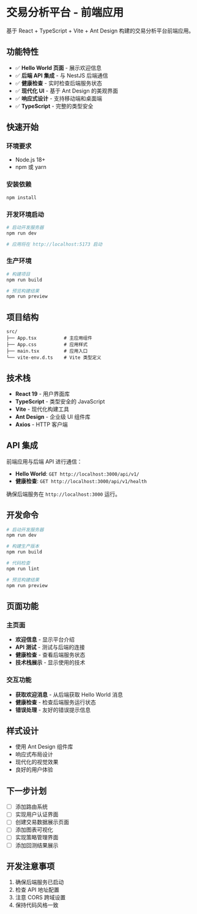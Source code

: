 # 交易分析平台 - 前端应用

基于 React + TypeScript + Vite + Ant Design 构建的交易分析平台前端应用。

## 功能特性

- ✅ **Hello World 页面** - 展示欢迎信息
- ✅ **后端 API 集成** - 与 NestJS 后端通信
- ✅ **健康检查** - 实时检查后端服务状态
- ✅ **现代化 UI** - 基于 Ant Design 的美观界面
- ✅ **响应式设计** - 支持移动端和桌面端
- ✅ **TypeScript** - 完整的类型安全

## 快速开始

### 环境要求

- Node.js 18+
- npm 或 yarn

### 安装依赖

```bash
npm install
```

### 开发环境启动

```bash
# 启动开发服务器
npm run dev

# 应用将在 http://localhost:5173 启动
```

### 生产环境

```bash
# 构建项目
npm run build

# 预览构建结果
npm run preview
```

## 项目结构

```
src/
├── App.tsx          # 主应用组件
├── App.css          # 应用样式
├── main.tsx         # 应用入口
└── vite-env.d.ts    # Vite 类型定义
```

## 技术栈

- **React 19** - 用户界面库
- **TypeScript** - 类型安全的 JavaScript
- **Vite** - 现代化构建工具
- **Ant Design** - 企业级 UI 组件库
- **Axios** - HTTP 客户端

## API 集成

前端应用与后端 API 进行通信：

- **Hello World**: `GET http://localhost:3000/api/v1/`
- **健康检查**: `GET http://localhost:3000/api/v1/health`

确保后端服务在 `http://localhost:3000` 运行。

## 开发命令

```bash
# 启动开发服务器
npm run dev

# 构建生产版本
npm run build

# 代码检查
npm run lint

# 预览构建结果
npm run preview
```

## 页面功能

### 主页面

- **欢迎信息** - 显示平台介绍
- **API 测试** - 测试与后端的连接
- **健康检查** - 查看后端服务状态
- **技术栈展示** - 显示使用的技术

### 交互功能

- **获取欢迎消息** - 从后端获取 Hello World 消息
- **健康检查** - 检查后端服务运行状态
- **错误处理** - 友好的错误提示信息

## 样式设计

- 使用 Ant Design 组件库
- 响应式布局设计
- 现代化的视觉效果
- 良好的用户体验

## 下一步计划

- [ ] 添加路由系统
- [ ] 实现用户认证界面
- [ ] 创建交易数据展示页面
- [ ] 添加图表可视化
- [ ] 实现策略管理界面
- [ ] 添加回测结果展示

## 开发注意事项

1. 确保后端服务已启动
2. 检查 API 地址配置
3. 注意 CORS 跨域设置
4. 保持代码风格一致